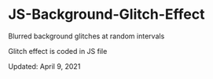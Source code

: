 # JS-Background-Glitch-Effect
<p>Blurred background glitches at random intervals</p>
<p>Glitch effect is coded in JS file</p>
<p>Updated: April 9, 2021</p>
